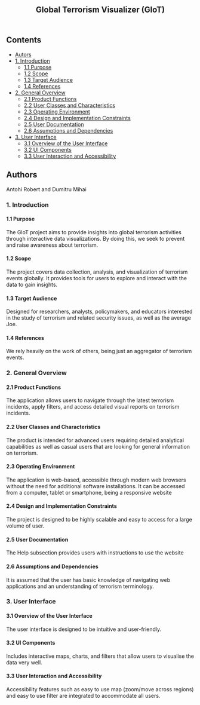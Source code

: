 <!DOCTYPE html>
<html lang="en">
<head>
    <meta charset="UTF-8">
</head>
<body>
<article>
    <header>
        <h1>Global Terrorism Visualizer (GloT)</h1>
    </header>
    <h2>Contents</h2>
    <ul>
        <li><a href="#authors">Autors</a></li>
        <li><a href="#introduction">1. Introduction</a>
            <ul>
                <li><a href="#purpose">1.1 Purpose</a></li>
                <li><a href="#scope">1.2 Scope</a></li>
                <li><a href="#audience">1.3 Target Audience</a></li>
                <li><a href="#references">1.4 References</a></li>
            </ul>
        </li>
        <li><a href="#overview">2. General Overview</a>
            <ul>
                <li><a href="#product-functions">2.1 Product Functions</a></li>
                <li><a href="#user-classes">2.2 User Classes and Characteristics</a></li>
                <li><a href="#operating-environment">2.3 Operating Environment</a></li>
                <li><a href="#design-constraints">2.4 Design and Implementation Constraints</a></li>
                <li><a href="#user-documentation">2.5 User Documentation</a></li>
                <li><a href="#assumptions-dependencies">2.6 Assumptions and Dependencies</a></li>
            </ul>
        </li>
        <li><a href="#user-interface">3. User Interface</a>
            <ul>
                <li><a href="#ui-overview">3.1 Overview of the User Interface</a></li>
                <li><a href="#ui-components">3.2 UI Components</a></li>
                <li><a href="#ui-interaction">3.3 User Interaction and Accessibility</a></li>
            </ul>
        </li>
    </ul>
    <section id="authors">
        <h2>Authors</h2>
        <p>Antohi Robert and Dumitru Mihai</p>
    </section>
    <section id="introduction">
        <h3>1. Introduction</h3>
        <section id="purpose">
            <h4>1.1 Purpose</h4>
            <p>The GloT project aims to provide insights into global terrorism activities through interactive data visualizations. By doing this, we seek to prevent and raise awareness about terrorism.</p>
        </section>
        <section id="scope">
            <h4>1.2 Scope</h4>
            <p>The project covers data collection, analysis, and visualization of terrorism events globally. It provides tools for users to explore and interact with the data to gain insights.</p>
        </section>
        <section id="audience">
            <h4>1.3 Target Audience</h4>
            <p>Designed for researchers, analysts, policymakers, and educators interested in the study of terrorism and related security issues, as well
            as the average Joe.</p>
        </section>
        <section id="references">
            <h4>1.4 References</h4>
            <p>We rely heavily on the work of others, being just an aggregator of terrorism events.</p>
        </section>
    </section>
    <section id="overview">
        <h3>2. General Overview</h3>
        <section id="product-functions">
            <h4>2.1 Product Functions</h4>
            <p>The application allows users to navigate through the latest terrorism incidents, apply filters, and access detailed visual reports on terrorism incidents.</p>
        </section>
        <section id="user-classes">
            <h4>2.2 User Classes and Characteristics</h4>
            <p>The product is intended for advanced users requiring detailed analytical capabilities as well as casual users that are looking for general information on terrorism.</p>
        </section>
        <section id="operating-environment">
            <h4>2.3 Operating Environment</h4>
            <p>The application is web-based, accessible through modern web browsers without the need for additional software installations. It can be accessed from a computer, tablet or smartphone, being a responsive website</p>
        </section>
        <section id="design-constraints">
            <h4>2.4 Design and Implementation Constraints</h4>
            <p>The project is designed to be highly scalable and easy to access for a large volume of user.</p>
        </section>
        <section id="user-documentation">
            <h4>2.5 User Documentation</h4>
            <p>The Help subsection provides users with instructions to use the website</p>
        </section>
        <section id="assumptions-dependencies">
            <h4>2.6 Assumptions and Dependencies</h4>
            <p>It is assumed that the user has basic knowledge of navigating web applications and an understanding of terrorism terminology.</p>
        </section>
    </section>
    <section id="user-interface">
        <h3>3. User Interface</h3>
        <section id="ui-overview">
            <h4>3.1 Overview of the User Interface</h4>
            <p>The user interface is designed to be intuitive and user-friendly.</p>
        </section>
        <section id="ui-components">
            <h4>3.2 UI Components</h4>
            <p>Includes interactive maps, charts, and filters that allow users to visualise the data very well.</p>
        </section>
        <section id="ui-interaction">
            <h4>3.3 User Interaction and Accessibility</h4>
            <p>Accessibility features such as easy to use map (zoom/move across regions) and easy to use filter are integrated to accommodate all users.</p>
        </section>
    </section>
</article>
</body>
</html>
